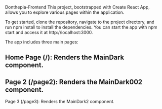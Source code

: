 Donthepia-Frontend
This project, bootstrapped with Create React App, allows you to explore various pages within the application.

To get started, clone the repository, navigate to the project directory, and run npm install to install the dependencies. You can start the app with npm start and access it at http://localhost:3000.

The app includes three main pages:

Home Page (/): Renders the MainDark component.
---------------------------------------------
Page 2 (/page2): Renders the MainDark002 component.
-------------------------------------------------
Page 3 (/page3): Renders the MainDark2 component.
